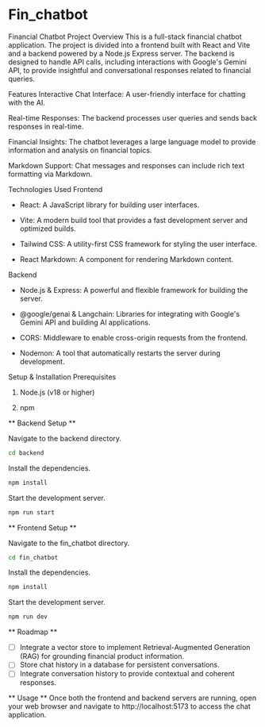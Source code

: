 # Fin_chatbot
Financial Chatbot
Project Overview
This is a full-stack financial chatbot application. The project is divided into a frontend built with React and Vite and a backend powered by a Node.js Express server. The backend is designed to handle API calls, including interactions with Google's Gemini API, to provide insightful and conversational responses related to financial queries.

Features
Interactive Chat Interface: A user-friendly interface for chatting with the AI.

Real-time Responses: The backend processes user queries and sends back responses in real-time.

Financial Insights: The chatbot leverages a large language model to provide information and analysis on financial topics.

Markdown Support: Chat messages and responses can include rich text formatting via Markdown.

Technologies Used
Frontend

- React: A JavaScript library for building user interfaces.

- Vite: A modern build tool that provides a fast development server and optimized builds.

- Tailwind CSS: A utility-first CSS framework for styling the user interface.

- React Markdown: A component for rendering Markdown content.

Backend

- Node.js & Express: A powerful and flexible framework for building the server.

- @google/genai & Langchain: Libraries for integrating with Google's Gemini API and building AI applications.

- CORS: Middleware to enable cross-origin requests from the frontend.

- Nodemon: A tool that automatically restarts the server during development.

Setup & Installation
Prerequisites

1. Node.js (v18 or higher)

1. npm

** Backend Setup **

Navigate to the backend directory.
```bash
cd backend
```
Install the dependencies.
```bash
npm install
```
Start the development server.
```bash
npm run start
```
** Frontend Setup **

Navigate to the fin_chatbot directory.
```bash
cd fin_chatbot
```
Install the dependencies.
```bash
npm install
```
Start the development server.
```bash
npm run dev
```
** Roadmap **

- [ ] Integrate a vector store to implement Retrieval-Augmented Generation (RAG) for grounding financial product information.
- [ ] Store chat history in a database for persistent conversations.
- [ ] Integrate conversation history to provide contextual and coherent responses.

** Usage **
Once both the frontend and backend servers are running, open your web browser and navigate to http://localhost:5173 to access the chat application.
